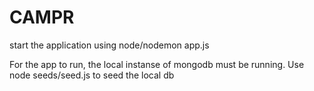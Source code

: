 # CAMPR

start the application using node/nodemon app.js

For the app to run, the local instanse of mongodb must be running.
Use node seeds/seed.js to seed the local db
